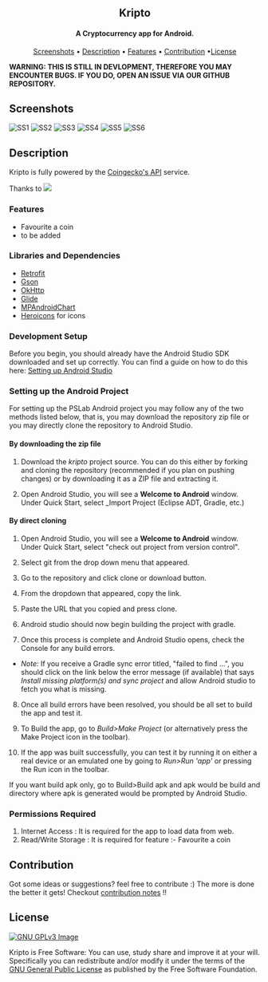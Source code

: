 ﻿<h2 align="center"><b>Kripto</b></h2>
<h4 align="center">A Cryptocurrency app for Android.</h4>
</p>
<p align="center"><a href="#screenshots">Screenshots</a> &bull; <a href="#description">Description</a> &bull; <a href="#features">Features</a> &bull; <a href="#contribution">Contribution</a> &bull;<a href="#license">License</a></p>

<b>WARNING: THIS IS STILL IN DEVLOPMENT, THEREFORE YOU MAY ENCOUNTER BUGS. IF YOU DO, OPEN AN ISSUE VIA OUR GITHUB REPOSITORY.</b>

## Screenshots
![SS1](assets/screenshots/ss_1.jpg)
![SS2](assets/screenshots/ss_2.jpg)
![SS3](assets/screenshots/ss_3.jpg)
![SS4](assets/screenshots/ss_4.jpg)
![SS5](assets/screenshots/ss_5.jpg)
![SS6](assets/screenshots/ss_6.jpg)

## Description

Kripto is fully powered by the <a href = "https://www.coingecko.com/api/">Coingecko's API</a> service.

Thanks to 
<a href = "https://www.coingecko.com/en"><img src = "https://static.coingecko.com/s/coingecko-logo-d13d6bcceddbb003f146b33c2f7e8193d72b93bb343d38e392897c3df3e78bdd.png"></a>


### Features
* Favourite a coin
* to be added

### Libraries and Dependencies
* <a href= "https://square.github.io/retrofit/">Retrofit</a>
* <a href="https://github.com/google/gson">Gson</a>
* <a href="https://square.github.io/okhttp/">OkHttp</a>
* <a href="https://github.com/bumptech/glide"> Glide</a>
* <a href="https://github.com/PhilJay/MPAndroidChart">MPAndroidChart</a>
* <a href ="https://heroicons.com/"> Heroicons</a> for icons 
### Development Setup

Before you begin, you should already have the Android Studio SDK downloaded and set up correctly. You can find a guide on how to do this here: [Setting up Android Studio](http://developer.android.com/sdk/installing/index.html?pkg=studio)

### Setting up the Android Project
For setting up the PSLab Android project you may follow any of the two methods listed below, that is, you may download the repository zip file or you may directly clone the repository to Android Studio.

#### By downloading the zip file

1. Download the _kripto_ project source. You can do this either by forking and cloning the repository (recommended if you plan on pushing changes) or by downloading it as a ZIP file and extracting it.

2. Open Android Studio, you will see a **Welcome to Android** window. Under Quick Start, select _Import Project (Eclipse ADT, Gradle, etc.)

#### By direct cloning


1. Open Android Studio, you will see a **Welcome to Android** window. Under Quick Start, select "check out project from version control".

2. Select git from the drop down menu that appeared.

3. Go to the repository and click clone or download button.

4. From the dropdown that appeared, copy the link.

5. Paste the URL that you copied and press clone.

6. Android studio should now begin building the project with gradle.

7. Once this process is complete and Android Studio opens, check the Console for any build errors.

 - _Note:_ If you receive a Gradle sync error titled, "failed to find ...", you should click on the link below the error message (if available) that says _Install missing platform(s) and sync project_ and allow Android studio to fetch you what is missing.

8. Once all build errors have been resolved, you should be all set to build the app and test it.

9. To Build the app, go to _Build>Make Project_ (or alternatively press the Make Project icon in the toolbar).

10.  If the app was built successfully, you can test it by running it on either a real device or an emulated one by going to _Run>Run 'app'_ or pressing the Run icon in the toolbar.

If you want build apk only, go to Build>Build apk and apk would be build and directory where apk is generated would be prompted by Android Studio.

### Permissions Required

1. Internet Access : It is required for the app to load data from web.
2. Read/Write Storage : It is required for feature :- Favourite a coin
## Contribution
Got some ideas or suggestions? feel free to contribute :)
The more is done the better it gets!
Checkout [contribution notes](.github/CONTRIBUTING.md) !!


## License
[![GNU GPLv3 Image](https://www.gnu.org/graphics/gplv3-127x51.png)](https://www.gnu.org/licenses/gpl-3.0.en.html)  

Kripto is Free Software: You can use, study share and improve it at your
will. Specifically you can redistribute and/or modify it under the terms of the
[GNU General Public License](https://www.gnu.org/licenses/gpl.html) as
published by the Free Software Foundation.